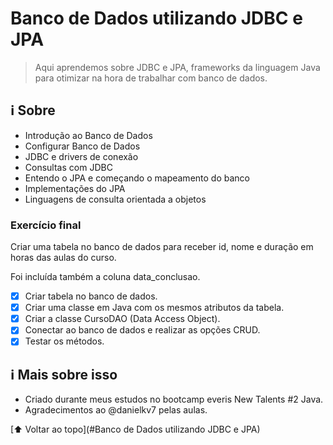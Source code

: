 # Banco de Dados utilizando JDBC e JPA

> Aqui aprendemos sobre JDBC e JPA, frameworks da linguagem Java para otimizar na hora de trabalhar com banco de dados.

## :information_source: Sobre

- Introdução ao Banco de Dados
- Configurar Banco de Dados
- JDBC e drivers de conexão
- Consultas com JDBC
- Entendo o JPA e começando o mapeamento do banco
- Implementações do JPA
- Linguagens de consulta orientada a objetos

### Exercício final

Criar uma tabela no banco de dados para receber id, nome e duração em horas das aulas do curso.

Foi incluída também a coluna data_conclusao.

- [x] Criar tabela no banco de dados.
- [x] Criar uma classe em Java com os mesmos atributos da tabela.
- [x] Criar a classe CursoDAO (Data Access Object).
- [x] Conectar ao banco de dados e realizar as opções CRUD.
- [x] Testar os métodos.

## :information_source: Mais sobre isso

- Criado durante meus estudos no bootcamp everis New Talents #2 Java.
- Agradecimentos ao @danielkv7 pelas aulas.



[⬆ Voltar ao topo](#Banco de Dados utilizando JDBC e JPA)<br>
